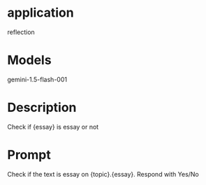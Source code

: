 # application
reflection

# Models
gemini-1.5-flash-001

# Description
Check if {essay} is essay or not

# Prompt
Check if the text is essay on {topic}.<TEXT>{essay}</TEXT>. Respond with Yes/No